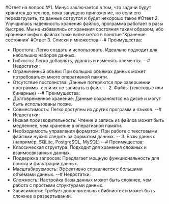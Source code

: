 #Ответ на вопрос №1. Минус заключается в том, что задачи будут хранится до тех пор, пока запущено приложение, но если его перезагрузить, то данные сотрутся и будет нехорошо такое
#Ответ 2. Улучшилась надёжность хранения файлов, программа работает в разы быстрее. Мы не избавились от хранения состояния таким образом, ибо хранение инфы в файлах тоже включается в понятие 'Хранение состояния'
#Ответ 3. Списки и множества
--# Преимущества:
- Простота: Легко создать и использовать. Идеально подходит для небольших наборов данных.
- Гибкость: Легко добавлять, удалять и изменять элементы.
--# Недостатки:
- Ограниченный объём: При больших объёмах данных может потребоваться много оперативной памяти.
- Отсутствие постоянства: Данные потеряются при завершении программы, если их не записать в файл.
-- 2. Файлы (текстовые или бинарные)
--# Преимущества:
- Долговременное хранение: Данные сохраняются на диске и могут быть использованы позже.
- Совместимость: Легко доступны из других программ и языков.
--# Недостатки:
- Низкая производительность: Чтение и запись из файлов может быть медленнее, чем хранение в оперативной памяти.
- Необходимость управления форматом: При работе с текстовыми файлами нужно следить за форматом данных.
-- 3. Базы данных (например, SQLite, PostgreSQL, MySQL)
--# Преимущества:
- Классическая структура: Подходит для хранения сложных и взаимосвязанных данных.
- Поддержка запросов: Предлагает мощную функциональность для поиска и фильтрации данных.
- Масштабируемость: Эффективно справляется с большими объёмами данных.
--# Недостатки:
- Сложность: Настройка базы данных может быть сложнее, чем работа с простыми структурами данных.
- Зависимости: Требует дополнительных библиотек и может быть сложнее в развертывании.
